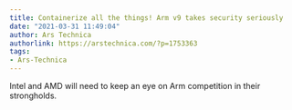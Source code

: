 ```yaml
---
title: Containerize all the things! Arm v9 takes security seriously
date: "2021-03-31 11:49:04"
author: Ars Technica
authorlink: https://arstechnica.com/?p=1753363
tags:
- Ars-Technica
---
```

Intel and AMD will need to keep an eye on Arm competition in their strongholds.